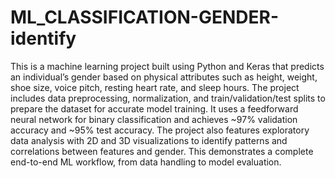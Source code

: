 # ML_CLASSIFICATION-GENDER-identify
This is a machine learning project built using Python and Keras that predicts an individual’s gender based on physical attributes such as height, weight, shoe size, voice pitch, resting heart rate, and sleep hours. The project includes data preprocessing, normalization, and train/validation/test splits to prepare the dataset for accurate model training. It uses a feedforward neural network for binary classification and achieves ~97% validation accuracy and ~95% test accuracy. The project also features exploratory data analysis with 2D and 3D visualizations to identify patterns and correlations between features and gender. This demonstrates a complete end-to-end ML workflow, from data handling to model evaluation.
